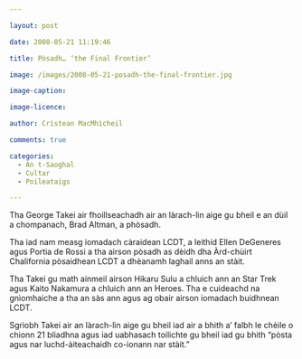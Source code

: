 ```yaml
---

layout: post

date: 2008-05-21 11:19:46

title: Pòsadh… ‘the Final Frontier’

image: /images/2008-05-21-posadh-the-final-frontier.jpg

image-caption:

image-licence:

author: Crìstean MacMhìcheil

comments: true

categories:
  - An t-Saoghal
  - Cultar
  - Poileataigs

---
```


Tha George Takei air fhoillseachadh air an làrach-lìn aige gu bheil e an dùil a chompanach, Brad Altman, a phòsadh.

<!--more-->

Tha iad nam measg iomadach càraidean LCDT, a leithid Ellen DeGeneres agus Portia de Rossi a tha airson pòsadh as dèidh dha Àrd-chùirt Chalifornia pòsaidhean LCDT a dhèanamh laghail anns an stàit.

Tha Takei gu math ainmeil airson Hikaru Sulu a chluich ann an Star Trek agus Kaito Nakamura a chluich ann an Heroes. Tha e cuideachd na gnìomhaiche a tha an sàs ann agus ag obair airson iomadach buidhnean LCDT.

Sgrìobh Takei air an làrach-lìn aige gu bheil iad air a bhith a&#8217; falbh le chèile o chionn 21 bliadhna agus iad uabhasach toilichte gu bheil iad gu bhith &#8220;pòsta agus nar luchd-àiteachaidh co-ionann nar stàit.&#8221;
